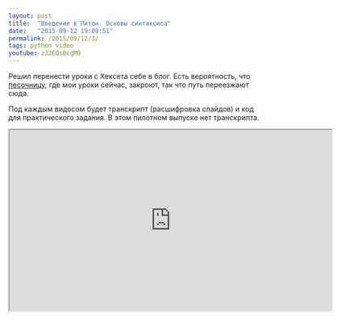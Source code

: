 ```yaml
---
layout: post
title:  "Введение в Питон. Основы синтаксиса"
date:   "2015-09-12 19:09:51"
permalink: /2015/09/12/3/
tags: python video
youtube: zJ2EQsBcqM0
---
```


Решил перенести уроки с Хексета себе в блог. Есть вероятность, что
[песочницу](https://ru.hexlet.io/categories/sandbox/courses), где мои
уроки сейчас, закроют, так что путь переезжают сюда.

Под каждым видосом будет транскрипт (расшифровка слайдов) и код для
практического задания. В этом пилотном выпуске нет транскрипта.

<iframe width="640" height="360"
src="https://www.youtube.com/embed/zJ2EQsBcqM0?list=PLpi96-MZ8XZVCbGY-ZYkGVx3oRlHzVxS8"
allowfullscreen></iframe>
